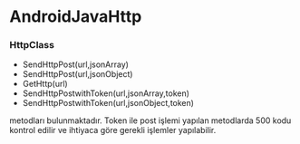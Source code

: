 # AndroidJavaHttp

### HttpClass
- SendHttpPost(url,jsonArray)
- SendHttpPost(url,jsonObject)
- GetHttp(url)
- SendHttpPostwithToken(url,jsonArray,token)
- SendHttpPostwithToken(url,jsonObject,token)

metodları bulunmaktadır. Token ile post işlemi yapılan metodlarda 500 kodu kontrol edilir ve ihtiyaca göre gerekli işlemler yapılabilir.

    
